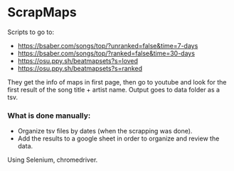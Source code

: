 # ScrapMaps
 
Scripts to go to:

 - https://bsaber.com/songs/top/?unranked=false&time=7-days
 - https://bsaber.com/songs/top/?ranked=false&time=30-days
 - https://osu.ppy.sh/beatmapsets?s=loved
 - https://osu.ppy.sh/beatmapsets?s=ranked

They get the info of maps in first page, then go to youtube and look for the first result of the song title + artist name. Output goes to data folder as a tsv. 

### What is done manually:
- Organize tsv files by dates (when the scrapping was done).
- Add the results to a google sheet in order to organize and review the data.

Using Selenium, chromedriver.
